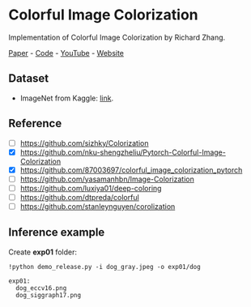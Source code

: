# Colorful Image Colorization
Implementation of Colorful Image Colorization by Richard Zhang.

[Paper](https://arxiv.org/abs/1603.08511) - [Code](https://github.com/richzhang/colorization) - [YouTube](https://www.youtube.com/watch?v=4xoTD58Wt-0) - [Website](https://richzhang.github.io/colorization/)

## Dataset
- ImageNet from Kaggle: [link](https://towardsdatascience.com/downloading-and-using-the-imagenet-dataset-with-pytorch-f0908437c4be).

## Reference
- [ ] https://github.com/sizhky/Colorization
- [x] https://github.com/nku-shengzheliu/Pytorch-Colorful-Image-Colorization
- [x] https://github.com/87003697/colorful_image_colorization_pytorch
- [ ] https://github.com/yasamanhbn/Image-Colorization
- [ ] https://github.com/luxiya01/deep-coloring
- [ ] https://github.com/dtpreda/colorful
- [ ] https://github.com/stanleynguyen/corolization

## Inference example
Create **exp01** folder:
```
!python demo_release.py -i dog_gray.jpeg -o exp01/dog
```

```
exp01:
  dog_eccv16.png
  dog_siggraph17.png
```
